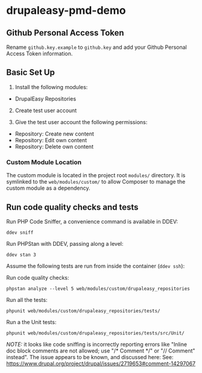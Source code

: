 # drupaleasy-pmd-demo

## Github Personal Access Token
Rename `github.key.example` to `github.key` and add your Github Personal Access Token information.

## Basic Set Up

1. Install the following modules:
  - DrupalEasy Repositories

2. Create test user account

3. Give the test user account the following permissions:

  - Repository: Create new content
  - Repository: Edit own content
  - Repository: Delete own content

### Custom Module Location

The custom module is located in the project root `modules/` directory. It is symlinked to the `web/modules/custom/` to allow Composer to manage the custom module as a dependency.

## Run code quality checks and tests

Run PHP Code Sniffer, a convenience command is available in DDEV:
```
ddev sniff
```

Run PHPStan with DDEV, passing along a level:
```
ddev stan 3
```

Assume the following tests are run from inside the container (`ddev ssh`):

Run code quality checks:
```
phpstan analyze --level 5 web/modules/custom/drupaleasy_repositories
```

Run all the tests:
```
phpunit web/modules/custom/drupaleasy_repositories/tests/
```

Run a the Unit tests:
```
phpunit web/modules/custom/drupaleasy_repositories/tests/src/Unit/
```

*NOTE:* it looks like code sniffing is incorrectly reporting errors like "Inline doc block comments are not allowed; use "/* Comment */" or "// Comment" instead". The issue appears to be known, and discussed here:
See: https://www.drupal.org/project/drupal/issues/2719653#comment-14297067
